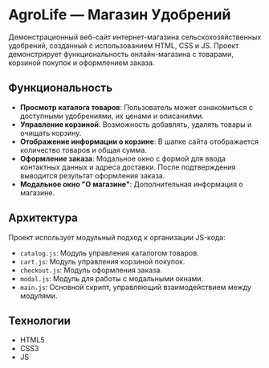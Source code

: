 # AgroLife — Магазин Удобрений

Демонстрационный веб-сайт интернет-магазина сельскохозяйственных удобрений, созданный с использованием HTML, CSS и JS. Проект демонстрирует функциональность онлайн-магазина с товарами, корзиной покупок и оформлением заказа.

## Функциональность

- **Просмотр каталога товаров**: Пользователь может ознакомиться с доступными удобрениями, их ценами и описаниями.
- **Управление корзиной**: Возможность добавлять, удалять товары и очищать корзину.
- **Отображение информации о корзине**: В шапке сайта отображается количество товаров и общая сумма.
- **Оформление заказа**: Модальное окно с формой для ввода контактных данных и адреса доставки. После подтверждения выводится результат оформления заказа.
- **Модальное окно "О магазине"**: Дополнительная информация о магазине.

## Архитектура

Проект использует модульный подход к организации JS-кода:

- `catalog.js`: Модуль управления каталогом товаров.
- `cart.js`: Модуль управления корзиной покупок.
- `checkout.js`: Модуль оформления заказа.
- `modal.js`: Модуль для работы с модальными окнами.
- `main.js`: Основной скрипт, управляющий взаимодействием между модулями.

## Технологии

- HTML5
- CSS3
- JS
